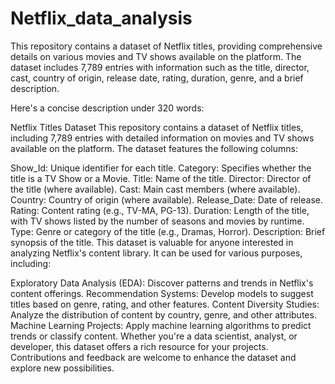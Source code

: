 # Netflix_data_analysis
This repository contains a dataset of Netflix titles, providing comprehensive details on various movies and TV shows available on the platform. The dataset includes 7,789 entries with information such as the title, director, cast, country of origin, release date, rating, duration, genre, and a brief description.

Here's a concise description under 320 words:

Netflix Titles Dataset
This repository contains a dataset of Netflix titles, including 7,789 entries with detailed information on movies and TV shows available on the platform. The dataset features the following columns:

Show_Id: Unique identifier for each title.
Category: Specifies whether the title is a TV Show or a Movie.
Title: Name of the title.
Director: Director of the title (where available).
Cast: Main cast members (where available).
Country: Country of origin (where available).
Release_Date: Date of release.
Rating: Content rating (e.g., TV-MA, PG-13).
Duration: Length of the title, with TV shows listed by the number of seasons and movies by runtime.
Type: Genre or category of the title (e.g., Dramas, Horror).
Description: Brief synopsis of the title.
This dataset is valuable for anyone interested in analyzing Netflix's content library. It can be used for various purposes, including:

Exploratory Data Analysis (EDA): Discover patterns and trends in Netflix's content offerings.
Recommendation Systems: Develop models to suggest titles based on genre, rating, and other features.
Content Diversity Studies: Analyze the distribution of content by country, genre, and other attributes.
Machine Learning Projects: Apply machine learning algorithms to predict trends or classify content.
Whether you're a data scientist, analyst, or developer, this dataset offers a rich resource for your projects. Contributions and feedback are welcome to enhance the dataset and explore new possibilities.
